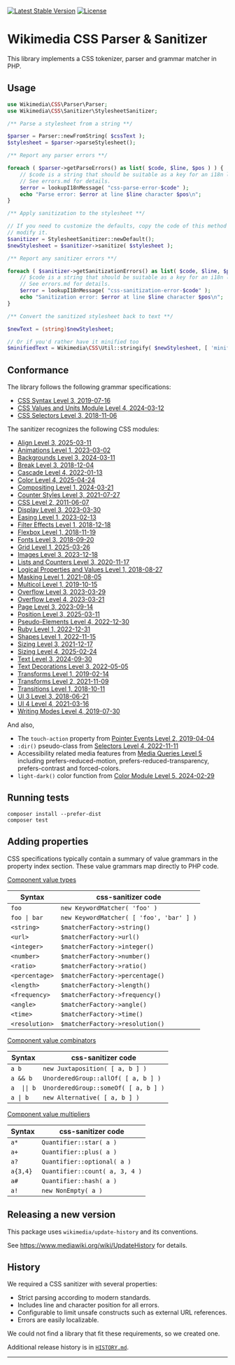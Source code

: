[![Latest Stable Version]](https://packagist.org/packages/wikimedia/css-sanitizer) [![License]](https://packagist.org/packages/wikimedia/css-sanitizer)

Wikimedia CSS Parser & Sanitizer
================================

This library implements a CSS tokenizer, parser and grammar matcher in PHP.

Usage
-----

```php
use Wikimedia\CSS\Parser\Parser;
use Wikimedia\CSS\Sanitizer\StylesheetSanitizer;

/** Parse a stylesheet from a string **/

$parser = Parser::newFromString( $cssText );
$stylesheet = $parser->parseStylesheet();

/** Report any parser errors **/

foreach ( $parser->getParseErrors() as list( $code, $line, $pos ) ) {
	// $code is a string that should be suitable as a key for an i18n library.
	// See errors.md for details.
	$error = lookupI18nMessage( "css-parse-error-$code" );
	echo "Parse error: $error at line $line character $pos\n";
}

/** Apply sanitization to the stylesheet **/

// If you need to customize the defaults, copy the code of this method and
// modify it.
$sanitizer = StylesheetSanitizer::newDefault();
$newStylesheet = $sanitizer->sanitize( $stylesheet );

/** Report any sanitizer errors **/

foreach ( $sanitizer->getSanitizationErrors() as list( $code, $line, $pos ) ) {
	// $code is a string that should be suitable as a key for an i18n library.
	// See errors.md for details.
	$error = lookupI18nMessage( "css-sanitization-error-$code" );
	echo "Sanitization error: $error at line $line character $pos\n";
}

/** Convert the sanitized stylesheet back to text **/

$newText = (string)$newStylesheet;

// Or if you'd rather have it minified too
$minifiedText = Wikimedia\CSS\Util::stringify( $newStylesheet, [ 'minify' => true ] );
```

Conformance
-----------

The library follows the following grammar specifications:

* [CSS Syntax Level 3, 2019-07-16][CSSSYN]
* [CSS Values and Units Module Level 4, 2024-03-12][CSSVAL]
* [CSS Selectors Level 3, 2018-11-06][CSSSEL]

The sanitizer recognizes the following CSS modules:

* [Align Level 3, 2025-03-11](https://www.w3.org/TR/2025/WD-css-align-3-20250311/)
* [Animations Level 1, 2023-03-02](https://www.w3.org/TR/2023/WD-css-animations-1-20230302/)
* [Backgrounds Level 3, 2024-03-11](https://www.w3.org/TR/2024/CRD-css-backgrounds-3-20240311/)
* [Break Level 3, 2018-12-04](https://www.w3.org/TR/2018/CR-css-break-3-20181204/)
* [Cascade Level 4, 2022-01-13](https://www.w3.org/TR/2022/CR-css-cascade-4-20220113/)
* [Color Level 4, 2025-04-24](https://www.w3.org/TR/2025/CRD-css-color-4-20250424)
* [Compositing Level 1, 2024-03-21](https://www.w3.org/TR/2024/CRD-compositing-1-20240321/)
* [Counter Styles Level 3, 2021-07-27](https://www.w3.org/TR/2021/CR-css-counter-styles-3-20210727/)
* [CSS Level 2, 2011-06-07](https://www.w3.org/TR/2011/REC-CSS2-20110607/)
* [Display Level 3, 2023-03-30](https://www.w3.org/TR/2023/CR-css-display-3-20230330/)
* [Easing Level 1, 2023-02-13](https://www.w3.org/TR/2023/CRD-css-easing-1-20230213/)
* [Filter Effects Level 1, 2018-12-18](https://www.w3.org/TR/2018/WD-filter-effects-1-20181218)
* [Flexbox Level 1, 2018-11-19](https://www.w3.org/TR/2018/CR-css-flexbox-1-20181119)
* [Fonts Level 3, 2018-09-20](https://www.w3.org/TR/2018/REC-css-fonts-3-20180920)
* [Grid Level 1, 2025-03-26](https://www.w3.org/TR/2025/CRD-css-grid-1-20250326/)
* [Images Level 3, 2023-12-18](https://www.w3.org/TR/2023/CRD-css-images-3-20231218/)
* [Lists and Counters Level 3, 2020-11-17](https://www.w3.org/TR/2020/WD-css-lists-3-20201117/)
* [Logical Properties and Values Level 1, 2018-08-27](https://www.w3.org/TR/2018/WD-css-logical-1-20180827/)
* [Masking Level 1, 2021-08-05](https://www.w3.org/TR/2021/CRD-css-masking-1-20210805/)
* [Multicol Level 1, 2019-10-15](https://www.w3.org/TR/2024/CR-css-multicol-1-20240516/)
* [Overflow Level 3, 2023-03-29](https://www.w3.org/TR/2023/WD-css-overflow-3-20230329/)
* [Overflow Level 4, 2023-03-21](https://www.w3.org/TR/2023/WD-css-overflow-4-20230321/)
* [Page Level 3, 2023-09-14](https://www.w3.org/TR/2023/WD-css-page-3-20230914/)
* [Position Level 3, 2025-03-11](https://www.w3.org/TR/2025/WD-css-position-3-20250311/)
* [Pseudo-Elements Level 4, 2022-12-30](https://www.w3.org/TR/2022/WD-css-pseudo-4-20221230/)
* [Ruby Level 1, 2022-12-31](https://www.w3.org/TR/2022/WD-css-ruby-1-20221231/)
* [Shapes Level 1, 2022-11-15](https://www.w3.org/TR/2022/CRD-css-shapes-1-20221115/)
* [Sizing Level 3, 2021-12-17](https://www.w3.org/TR/2021/WD-css-sizing-3-20211217/)
* [Sizing Level 4, 2025-02-24](https://drafts.csswg.org/css-sizing-4/)
* [Text Level 3, 2024-09-30](https://www.w3.org/TR/2024/CRD-css-text-3-20240930/)
* [Text Decorations Level 3, 2022-05-05](https://www.w3.org/TR/2022/CRD-css-text-decor-3-20220505/)
* [Transforms Level 1, 2019-02-14](https://www.w3.org/TR/2019/CR-css-transforms-1-20190214)
* [Transforms Level 2, 2021-11-09](https://www.w3.org/TR/2021/WD-css-transforms-2-20211109/)
* [Transitions Level 1, 2018-10-11](https://www.w3.org/TR/2018/WD-css-transitions-1-20181011)
* [UI 3 Level 3, 2018-06-21](https://www.w3.org/TR/2018/REC-css-ui-3-20180621)
* [UI 4 Level 4, 2021-03-16](https://www.w3.org/TR/2021/WD-css-ui-4-20210316/)
* [Writing Modes Level 4, 2019-07-30](https://www.w3.org/TR/2019/CR-css-writing-modes-4-20190730)

And also,
* The `touch-action` property from
[Pointer Events Level 2, 2019-04-04](https://www.w3.org/TR/2019/REC-pointerevents2-20190404/)
* `:dir()` pseudo-class from [Selectors Level 4, 2022-11-11](https://www.w3.org/TR/2022/WD-selectors-4-20221111/#the-dir-pseudo)
* Accessibility related media features from [Media Queries Level 5](https://drafts.csswg.org/mediaqueries-5/#mf-user-preferences) including prefers-reduced-motion, prefers-reduced-transparency, prefers-contrast and forced-colors.
* `light-dark()` color function from [Color Module Level 5, 2024-02-29](https://www.w3.org/TR/2024/WD-css-color-5-20240229/#funcdef-light-dark)

Running tests
-------------

    composer install --prefer-dist
    composer test

Adding properties
-----------------

CSS specifications typically contain a summary of value grammars in the property
index section. These value grammars map directly to PHP code.

[Component value types](https://www.w3.org/TR/css-values-4/#component-types)

| Syntax         | css-sanitizer code                       |
|----------------|------------------------------------------|
| `foo`          | `new KeywordMatcher( 'foo' )`            |
| `foo \| bar`   | `new KeywordMatcher( [ 'foo', 'bar' ] )` |
| `<string>`     | `$matcherFactory->string()`              |
| `<url>`        | `$matcherFactory->url()`                 |
| `<integer>`    | `$matcherFactory->integer()`             |
| `<number>`     | `$matcherFactory->number()`              |
| `<ratio>`      | `$matcherFactory->ratio()`               |
| `<percentage>` | `$matcherFactory->percentage()`          |
| `<length>`     | `$matcherFactory->length()`              |
| `<frequency>`  | `$matcherFactory->frequency()`           |
| `<angle>`      | `$matcherFactory->angle()`               |
| `<time>`       | `$matcherFactory->time()`                |
| `<resolution>` | `$matcherFactory->resolution()`          |

[Component value combinators](https://www.w3.org/TR/css-values-4/#component-combinators)

| Syntax      | css-sanitizer code                   |
|-------------|--------------------------------------|
| `a b`       | `new Juxtaposition( [ a, b ] )`      |
| `a && b`    | `UnorderedGroup::allOf( [ a, b ] )`  |
| `a  \|\| b` | `UnorderedGroup::someOf( [ a, b ] )` |
| `a \| b`    | `new Alternative( [ a, b ] )`        |

[Component value multipliers](https://www.w3.org/TR/css-values-4/#component-multipliers)

| Syntax   | css-sanitizer code             |
|----------|--------------------------------|
| `a*`     | `Quantifier::star( a )`        |
| `a+`     | `Quantifier::plus( a )`        |
| `a?`     | `Quantifier::optional( a )`    |
| `a{3,4}` | `Quantifier::count( a, 3, 4 )` |
| `a#`     | `Quantifier::hash( a )`        |
| `a!`     | `new NonEmpty( a )`            |


Releasing a new version
-----------------------

This package uses `wikimedia/update-history` and its conventions.

See https://www.mediawiki.org/wiki/UpdateHistory for details.

History
-------

We required a CSS sanitizer with several properties:

* Strict parsing according to modern standards.
* Includes line and character position for all errors.
* Configurable to limit unsafe constructs such as external URL references.
* Errors are easily localizable.

We could not find a library that fit these requirements, so we created one.

Additional release history is in [`HISTORY.md`](./HISTORY.md).

---
[Latest Stable Version]: https://poser.pugx.org/wikimedia/css-sanitizer/v/stable.svg
[License]: https://poser.pugx.org/wikimedia/css-sanitizer/license.svg
[CSSSYN]: https://www.w3.org/TR/2021/CRD-css-syntax-3-20211224/
[CSSVAL]: https://www.w3.org/TR/2024/WD-css-values-4-20240312/
[CSSSEL]: https://www.w3.org/TR/2018/REC-selectors-3-20181106/
[CSSWORK]: https://www.w3.org/Style/CSS/current-work
